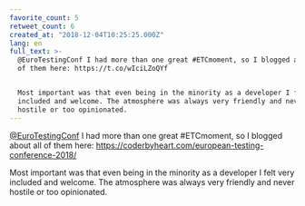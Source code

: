 ```yaml
---
favorite_count: 5
retweet_count: 6
created_at: "2018-12-04T10:25:25.000Z"
lang: en
full_text: >-
  @EuroTestingConf I had more than one great #ETCmoment, so I blogged about all
  of them here: https://t.co/wIciLZoQYf


  Most important was that even being in the minority as a developer I felt very
  included and welcome. The atmosphere was always very friendly and never
  hostile or too opinionated.
---
```


[@EuroTestingConf](https://twitter.com/EuroTestingConf) I had more than one
great #ETCmoment, so I blogged about all of them here:
<https://coderbyheart.com/european-testing-conference-2018/>

Most important was that even being in the minority as a developer I felt very
included and welcome. The atmosphere was always very friendly and never hostile
or too opinionated.
